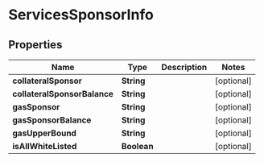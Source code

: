 

# ServicesSponsorInfo


## Properties

| Name | Type | Description | Notes |
|------------ | ------------- | ------------- | -------------|
|**collateralSponsor** | **String** |  |  [optional] |
|**collateralSponsorBalance** | **String** |  |  [optional] |
|**gasSponsor** | **String** |  |  [optional] |
|**gasSponsorBalance** | **String** |  |  [optional] |
|**gasUpperBound** | **String** |  |  [optional] |
|**isAllWhiteListed** | **Boolean** |  |  [optional] |



